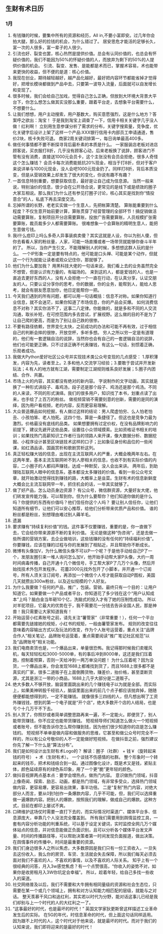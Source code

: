 ## 生财有术日历
### 1月
1. 有钱赚的时候，要集中所有的资源和经历，All in,不要小富即安。过几年你会拍大腿，那么好的捡钱的机会，为什么错过了。 居安思危才能活的足够长久，富一次的人很多，富一辈子的人很少。
2. 引流也好、裂变也罢，核心热然是提供价值。总会有认同价值的，也总会有怀疑价值的，我们不能因为50%的怀疑价值的人，而放弃为剩下的50%的人提供价值的机会。 引流、裂变、发售、是能都是术而已，掌握术容易，术也能带来更快的收益，但不便的是道：核心价值。
3. 我现在创业，期待越轻越好，越产品化越好，最好把内容环节都能省掉才觉得好，把增长模块都做到产品中去，只要第一波导入流量，后面就可以自发增长和变现了。
4. 很多时候，我们会给自己加戏，觉得自己怎么正确，但放到大环境大背景大平台下，你怎么想怎么做其实没那么重要，跟着平台走，去想象平台需要什么，不想要什么。
5. 让我们想想，用户主动搜索，用户基数大，购买意愿强烈，这是什么地方？答案呼之欲出：淘宝！ 于是我到淘宝上调查了一下，信用卡相关关键字几乎没人做！红利啊！ 立刻用生意参谋分析了需求的分布，关键字搜索量，竞争度，优化关键字后设计上架了这样一个产品:XXX银行信用卡内部员工申请通道，售价2块，核卡失败可退。 商家2周关键词排第一，每日询单最高400多。
6. 做任何事情都不要不断探寻背后最朴素的本质是什么。 一家服装店老板对进店顾客说，买衣服打8折，几乎没有顾客心动，后来老板换了说辞，顾客进门不管有没有消费，直接送1000元会员卡，这个主张没有会员会拒绝，很多人奇怪这个怎么赚钱？ 会员卡每次消费能抵抗20%现金，相当于打8折，但对于客户来说详单与1000元现金，没人会吧1000元现金扔了。同样打8折，背后本质没变，但是从营销效果上却发生了很大的变化，你说有趣不有趣？
7. 一首信息特别重要，想要获取信息，最好是让自己成为信息源。 当然一般来说，特别油价的信息，很少会在公开场合说，更常见的是线下或是绩效的圈子大家互相说。那么我们为什么还有参见打圈子讨论，核心其实是找到你“情投意合”的人，私底下再去深度交流。
8. 忘掉所谓的长野，老老实实做一个生意人，先把帐算清楚。 算账能重要到什么程度？不仅生意开始前要计算，算账贯穿了经营管理的全部环节！搞促销做活动需要算账，复制项目开分店需要算账，投放广告需要算账，人员规模扩张需要算账，裁员裁多少人都需要算账。 很难想象一个会算账的精明生意人，能把生意做亏钱。
9. 我i什么痘印上吗么多奇人异事装疯卖傻？其实这就是人设，你以为别人傻，但你去看看人家的粉丝量，人家，可能一场直播或者一场带货就能够你奋斗半年的了。 所以，当你产生引文，不能理解别人的时候，多想想这群人玩的是什么。 一个IP形象一定是要有特点的，他可能是口头禅、可能是某个动作，但就这一个行为就能让读者或观众记住你，那就够了。
10. 他们为什么要加我？ 用黑科技大佬的一句话来说，我们看上去的业务虽然完全不想管，但是认识有力量的，有磁场的。 来到这的人，都是爱钱的人，也是一直追去更好东西的人，没有人会拒绝一个一直在行动，在认真分享，认证交朋友的人。只要认证分享你的思考，你的数据，你的业务，能帮到人，能给人思考，就会有朋友愿意加你，他日定能帮你一把。
11. 今天我们遇到的所有问题，都可以用一句话概括：信息不对称。如果你知道行业信息，就不会迷茫，如果你知道了市场信息，你的产品会买爆。 如何消费信息不对称？其实你消不了，这事二八定律。你能做的，就是多和不同的人交流沟通，取长补短，在可控范围内多去尝试，扩展视野。这么做的目的不是为了让自己爬的更高，而是为了别让自己跌的很惨。
12. 不要有路径依赖，世界变化太快，之前成功的办法和可能不再有效，过于相信自己的判断会摔的很惨，开放空杯，多听多想。 穷人之所以穷一定是有道理的，他们有一套逻辑自洽的说辞，当然你也会有自己的一套逻辑自洽的说辞，他们也可能更正确，只不过该正确不代表赚钱，有这么一句话，别惯着正确，乐观者成功。
13. 我做大Python爱好社区公众号并实现技术类公众号变现的几点感受： 1.厚积薄发，内容为先，读者至上。2.多和他人交流学习经验；3.要敢于尝试并开发新玩法；4.有人的地方就有江湖，需要制定江湖规则维系良好发展；5.圈子内团结、合作、共赢。
14. 市场上火的内容，其实都没有绝对的新内容。 字说制作的文字动画，其实就是换了一种形式讲段子、毒鸡汤，段子还是那个段子、鸡汤还是那个鸡汤。不同的人来读，不同的形式演绎。我们的很多用户，知识找了本书，划重点读了出来，也手绘了上百万的粉丝。 做视频营销不需要刻意的创新，需要的是同的演绎，因为用户看视频，老的内容，反而更容易理解。
15. 大众普适爆品如何挖掘，有人做过这样的结论：男人爬虚怕穷、么人怕老怕丑、小孩怕笨、老人怕死。这四个怕，算是一条捷径了。但这也是竞争力最为激烈。价格最没有底线的品类。 如果想要拥有过定价权，在没有品牌影响力的前提下，建议先避开这些品类，设置往小众领域摸索。比如资格证书相关的培训；如果找热门高薪知识工作者行当的领路人来开课，像大数据分析、数据挖掘、小程序设计甚至区块链技术这样的口子；比如象征身份和品位的一些闲课，如红酒品读、国画赏析和歌剧赏析这列。
16. 真正轻松赚大钱的信息，出现在主流互联网人的严重，大概会晚两年左右。在这两年里，基本主流互联网听不到人廖相关的信息，也收不到有实际价值的内容，二小圈子的人都闷声赚钱，达成一种默契，没人会出来讲。 两年后，到助理陆互联网人眼中的信息系，基本都没太多赚钱的价值。看到一些公众号文章，就开始激动觉得找到赚钱的路，大概率上是韭菜。生财有术的信息新鲜度大概会比主流互联网早一年，抓住机会的话，一年其实就够了。
17. 做了好产品，怎么动员身边资源？ 有公众号，微信群资源，大量好友大佬，他们转发宣传能力强，可以帮到你。但为什么要帮你？他们知道你做的是什么吗？你提供的东西有价值吗？他们信任你这个人吗？ 要让别人信任你，让他们知道所有细节，让他们可以安心推荐，给他们分析带来优质产品和价值。 谁的粉丝都是粉丝，别想理由难过别人薅羊毛。
18. 遗漏
19. 要求赚有“持续复利价值”的钱。这件事不仅要赚钱，重要的是，你一直做下去，它会给你带来源源不断的复利价值。 无论是做这种“伪咨询”，还是去做一些所谓的营销方案，去企业做培训，这些钱赚的没有任何的“持续福利价值”。 你要赚钱，应该在赚的过程与你的发展到了相贴近，并且帮助你不断成长。
20. 微博有头像加V，为什么微信头像不可以P一个呢？于是他手动给自己P了一个，发朋友圈引来一堆人询问怎么加V，他开始手动帮大家P头像，大约一周时间病毒传播，自己开通十几个微信号，手工帮大家P了几万个头像，然后开始找技术外包开发程序。 花蕾2000元找外包开了小脚本，并开通一个订阅号，所有人须关注订阅号，再添加一个微信个人号才能获取自动P图权，美国几天就攒出300w粉丝，以及近似规模的个人好友。
21. 为什么我要做？任何的产品，推广，包装。营销，最终只有一个目的：让用户知道它。如果要做一个产品或者平台，你知道花了多少钱在这个“用户认知成本”上吗？脑白金当年砸10个亿，洗脑式的投入才有了她的压制性成功。 所以对羊驼项目，它最大的优势在于，我不需要花一分钱去告诉全国人民，那是神兽！我只需要让大家知道我有！
22. 开始运营小红素账号之前，请先关注“薯管家”（非常重要！），任何一个平台都需要先链接她的规矩，小红书的规矩，一般由薯管家发布。 规则的改变往往意味着内容输出方式以及玩法的改变，作为个人账号运营着，重点关注“品牌合作人”相关笔记，品牌账号运营着，重点需要阅读“推广笔记社区规范”以及“品牌账号”相关功能。
23. 我们电商卖货也是，一个爆品出来，单量很恐怖。我记得那时候我们卖暖风机，每天轻轻松松3000-5000单，有的事后冲到8000单，这还是我们压着跑，控制着预算，否则一天给冲到一两万单没问题！ 为什么压着呢？因为没货，一个爆品出来，你会发现1688上都难找到货了，而且1688上很多都不是真实的厂家，很多二道贩子在上面倒腾货物，赚差价，抬价格，甚至垄断货源，尤其是浙江一带的小商品，1688上几乎大部分是二道贩子。
24. 绝大多数人不够开放，脑袋里面跳出来的几个赚钱电子以为就是全部。而实际上，如果美神转股千经验人，脑袋里面出来的前几个点子都应该抛弃掉，随随便便都能想得到的，一定不能赚钱。 就像很多三四线的人，但凡想出啊了工资外赚钱钱，想到的第一个电子就是“开个店”，绝大多数开个店的人结局，也是亏个十几万干不下去。
25. 别人货了，你照抄或者简单调整思路再来一遍，不一定能火。即便货了，别人能带货赚钱，你不应定也能带货赚钱。 短视频导师们知道怎么做火一个短视频或者账号，但不能告诉你怎么帮你赚到钱，因为他们很少知道你的店是怎么赚钱的。 短视频不单单是做内容和做服务的思维，它甚至和做公众号时完全不一样的，所以有公众号敬仰的人不一定能做好短视频。 在做抖音之前，强烈建议你先了解一下什么是“算法分布”。
26. 我们是如何设计出生财有术Logo的？ 解读：圈子（社群） + 钱￥（旋转起来钱的符号） + 术（生财有术）。 一个谈钱不伤感情的社群。 整个形象时一个转起来的钱币，把术和钱结合到一起。通过图像化设计，既是术又是钱，紧贴主体，颜色延续原有的绿色系印象，用了一个更“脆”更年轻的颜色。
27. 做抖音视屏两点基本点：要学会增热点，做热门内容。 意识做热门领域，抖音上像奇闻、探索、励志、动画，都是热门领域，有非常多受众，选择热门领域做内容，更容易爆，更容易出效果，事半功倍。 二是“复制”热门内容，对绝大部分人而言，要从0到1创作一条爆款内容，几乎不可能，但，我们可以选择重做一遍爆款内容。把别人的爆款，按照我们的理解，做成自己的爆款。这种方式，目前在都印上屡试不爽。
28. 口碑维护这场仗时需要一直打下去的，而实际情况时渠道广、媒体平台多、信息源庞大，单靠几个人没法完全覆盖到。 所有我们需要用到舆情监控工具，一套有内容分析功能的判重系统，可以基于设定关键词，实时监控全网几万个媒体站点的信息，并对信息能做正负面识别，且可以分析各个媒体平台发文声量、时间的传播路径等，可以帮助决策者第一时间发现负面报道，做出决策。在舆情事件的传播中，时间是最重要的资源。
29. 我们们身边很多人之所以焦虑，大多数原因是我们只有一份工资收入，一旦失去这份收入，我么你的房贷、车贷、生活就会失去保障，所以我们每天必须去面对我们不喜欢的人，不喜欢的事情，以及不喜欢的人际关系。 知乎上有一个很经典的问答，月入3w感觉焦虑？有一个点赞很高，“你收入的姿势不对，如果你是收房租月入3W你坑定会幸福”。 所以，趁着年轻，给自己多找一些收入的渠道。
30. 社交网络普及以后，我们不需要和大牛拥有相同量级的资源和社会生态位，只需要在某一个或几个领域上，拥有和对方认知能力相匹配的层级，就能与之对话。 整天羡慕干风口和追红利，其实若以时代为分野，能对话这事儿已经是我们却别与上一个时代的人的大红利之一了。
31. “这事最好的时代，也是最坏的时代！” 英国文学家狄更斯曾这样描述工业革命发生后的实际。 在5G的年代，时信息革命的时代，但上面这句话同样适用。因为跟不上时代的人，这个时代对于他来说，就是最坏的时代。而对于我们的认知来说，我们即将迎来的是最好的时代！
